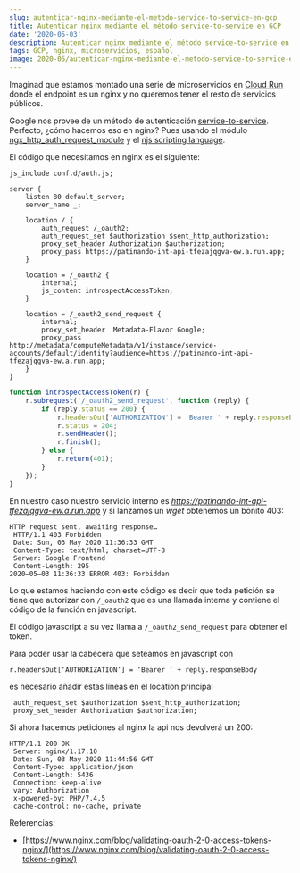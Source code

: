 ```yaml
---
slug: autenticar-nginx-mediante-el-metodo-service-to-service-en-gcp
title: Autenticar nginx mediante el método service-to-service en GCP
date: '2020-05-03'
description: Autenticar nginx mediante el método service-to-service en GCP
tags: GCP, nginx, microservicios, español
image: 2020-05/autenticar-nginx-mediante-el-metodo-service-to-service-en-gcp.webp
---
```


Imaginad que estamos montado una serie de microservicios en [Cloud Run](https://cloud.google.com/run) donde el endpoint es un nginx y no queremos tener el resto de servicios públicos.

Google nos provee de un método de autenticación [service-to-service](https://cloud.google.com/run/docs/authenticating/service-to-service). Perfecto, ¿cómo hacemos eso en nginx? Pues usando el módulo [ngx_http_auth_request_module](http://nginx.org/en/docs/http/ngx_http_auth_request_module.html) y el [njs scripting language](https://nginx.org/en/docs/njs/).

El código que necesitamos en nginx es el siguiente:

```nginx
js_include conf.d/auth.js;

server {
    listen 80 default_server;
    server_name _;

    location / {
        auth_request /_oauth2;
        auth_request_set $authorization $sent_http_authorization;
        proxy_set_header Authorization $authorization;
        proxy_pass https://patinando-int-api-tfezajqgva-ew.a.run.app;
    }

    location = /_oauth2 {
        internal;
        js_content introspectAccessToken;
    }

    location = /_oauth2_send_request {
        internal;
        proxy_set_header  Metadata-Flavor Google;
        proxy_pass http://metadata/computeMetadata/v1/instance/service-accounts/default/identity?audience=https://patinando-int-api-tfezajqgva-ew.a.run.app;
    }
}
```

```javascript
function introspectAccessToken(r) {
	r.subrequest('/_oauth2_send_request', function (reply) {
		if (reply.status == 200) {
			r.headersOut['AUTHORIZATION'] = 'Bearer ' + reply.responseBody;
			r.status = 204;
			r.sendHeader();
			r.finish();
		} else {
			r.return(401);
		}
	});
}
```

En nuestro caso nuestro servicio interno es _https://patinando-int-api-tfezajqgva-ew.a.run.app_ y si lanzamos un _wget_ obtenemos un bonito 403:

```
HTTP request sent, awaiting response…
 HTTP/1.1 403 Forbidden
 Date: Sun, 03 May 2020 11:36:33 GMT
 Content-Type: text/html; charset=UTF-8
 Server: Google Frontend
 Content-Length: 295
2020–05–03 11:36:33 ERROR 403: Forbidden
```

Lo que estamos haciendo con este código es decir que toda petición se tiene que autorizar con `/_oauth2` que es una llamada interna y contiene el código de la función en javascript.

El código javascript a su vez llama a `/_oauth2_send_request` para obtener el token.

Para poder usar la cabecera que seteamos en javascript con

```
r.headersOut[‘AUTHORIZATION’] = ‘Bearer ‘ + reply.responseBody
```

es necesario añadir estas líneas en el location principal

```
 auth_request_set $authorization $sent_http_authorization;
 proxy_set_header Authorization $authorization;
```

Si ahora hacemos peticiones al nginx la api nos devolverá un 200:

```
HTTP/1.1 200 OK
 Server: nginx/1.17.10
 Date: Sun, 03 May 2020 11:44:56 GMT
 Content-Type: application/json
 Content-Length: 5436
 Connection: keep-alive
 vary: Authorization
 x-powered-by: PHP/7.4.5
 cache-control: no-cache, private
```

Referencias:

- [https://www.nginx.com/blog/validating-oauth-2-0-access-tokens-nginx/](https://www.nginx.com/blog/validating-oauth-2-0-access-tokens-nginx/)
